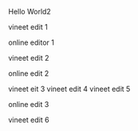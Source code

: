 Hello World2

vineet edit 1

online editor 1

vineet edit 2

online edit 2


vineet eit 3
vineet edit 4
vineet edit 5


online edit 3



vineet edit 6

